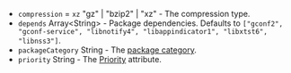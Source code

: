* <code id="DebOptions-compression">compression</code> = `xz` "gz" | "bzip2" | "xz" - The compression type.
* <code id="DebOptions-depends">depends</code> Array&lt;String&gt; - Package dependencies. Defaults to `["gconf2", "gconf-service", "libnotify4", "libappindicator1", "libxtst6", "libnss3"]`.
* <code id="DebOptions-packageCategory">packageCategory</code> String - The [package category](https://www.debian.org/doc/debian-policy/ch-controlfields.html#s-f-Section).
* <code id="DebOptions-priority">priority</code> String - The [Priority](https://www.debian.org/doc/debian-policy/ch-controlfields.html#s-f-Priority) attribute.